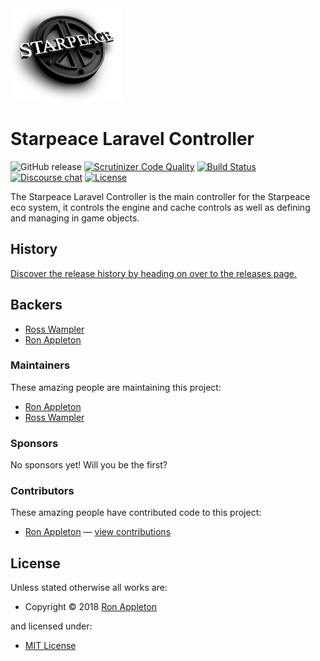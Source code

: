 <!-- LOGO/ -->
<img src="starpeace-logo.png" width="180px" height="150px">
<!-- /LOGO -->

<!-- TITLE/ -->

<h1>Starpeace Laravel Controller</h1>

<!-- /TITLE -->


<!-- BADGES/ -->
![GitHub release](https://img.shields.io/badge/Release-v0.0.0-brightgreen.svg) [![Scrutinizer Code Quality](https://scrutinizer-ci.com/g/starpeace-project/starpeace-laravel-controller/badges/quality-score.png?b=master)](https://scrutinizer-ci.com/g/starpeace-project/starpeace-laravel-controller/) [![Build Status](https://travis-ci.org/starpeace-project/starpeace-laravel-controller.svg?branch=master)](https://travis-ci.org/starpeace-project/starpeace-laravel-controller) [![Discourse chat](https://img.shields.io/badge/Discourse-Chat-blue.svg)](https://discord.gg/TF9Bmsj)
[![License](https://poser.pugx.org/laravel/lumen-framework/license.svg)](https://packagist.org/packages/laravel/lumen-framework)  
<!-- /BADGES -->


<!-- DESCRIPTION/ -->

The Starpeace Laravel Controller is the main controller for the Starpeace eco system, it controls the engine and cache controls as well as defining and managing in game objects.

<!-- /DESCRIPTION -->

<!-- HISTORY/ -->

<h2>History</h2>

<a href="https://github.com/starpeace-project/starpeace-laravel-controller/releases">Discover the release history by heading on over to the releases page.</a>

<!-- /HISTORY -->


<!-- BACKERS/ -->

<h2>Backers</h2>

<ul>
<li><a href="https://www.linkedin.com/in/rosswampler/">Ross Wampler</a></li>
<li><a href="https://www.linkedin.com/in/ron-appleton-b3066318/">Ron Appleton</a></li>
</ul>

<h3>Maintainers</h3>

These amazing people are maintaining this project:

<ul>
<li><a href="https://www.linkedin.com/in/ron-appleton-b3066318/">Ron Appleton</a></li>
<li><a href="https://www.linkedin.com/in/rosswampler/">Ross Wampler</a></li>
</ul>

<h3>Sponsors</h3>

No sponsors yet! Will you be the first?



<h3>Contributors</h3>

These amazing people have contributed code to this project:
<ul>
<li><a href="https://github.com/ronappleton">Ron Appleton</a> — <a href="https://github.com/starpeace-project/starpeace-laravel-controller/commits?author=ronappleton" title="View the GitHub contributions of Ron Appleton on repository starpeace-project/starpeace-laravel-controller">view contributions</a></li>
</ul>

<!-- /BACKERS -->


<!-- LICENSE/ -->

<h2>License</h2>

Unless stated otherwise all works are:

<ul><li>Copyright &copy; 2018 <a href="http://www.linkedin.com/in/ron-appleton-b3066318/">Ron Appleton</a></li></ul>

and licensed under:

<ul><li><a href="http://spdx.org/licenses/MIT.html">MIT License</a></li></ul>

<!-- /LICENSE -->